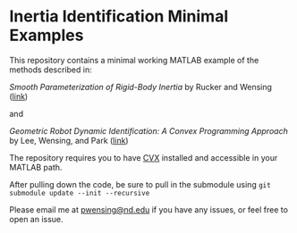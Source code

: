 # Inertia Identification Minimal Examples

This repository contains a minimal working MATLAB example of the methods described in:

*Smooth Parameterization of Rigid-Body Inertia* by Rucker and Wensing ([link](https://ieeexplore.ieee.org/document/9690029e))

and

*Geometric Robot Dynamic Identification: A Convex Programming Approach* by Lee, Wensing, and Park ([link](https://ieeexplore.ieee.org/document/8922724))

The repository requires you to have [CVX](http://cvxr.com/cvx/) installed and accessible in your MATLAB path. 

After pulling down the code, be sure to pull in the submodule using `git submodule update --init --recursive`

Please email me at [pwensing@nd.edu](mailto:pwensing@nd.edu) if you have any issues, or feel free to open an issue.
